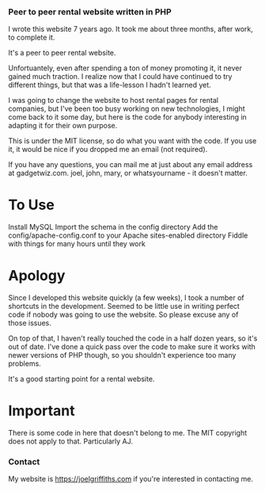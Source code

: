 ### Peer to peer rental website written in PHP

I wrote this website 7 years ago. It took me about three months, after work, to complete it. 

It's a peer to peer rental website.

Unfortuantely, even after spending a ton of money promoting it, it never gained much traction. I realize now that I could have continued to try different things, but that was a life-lesson I hadn't learned yet. 

I was going to change the website to host rental pages for rental companies, but I've been too busy working on new technologies, I might come back to it some day, but here is the code for anybody interesting in adapting it for their own purpose.

This is under the MIT license, so do what you want with the code. If you use it, it would be nice if you dropped me an email (not required).

If you have any questions, you can mail me at just about any email address at gadgetwiz.com. joel, john, mary, or whatsyourname - it doesn't matter.

# To Use
Install MySQL
Import the schema in the config directory
Add the config/apache-config.conf to your Apache sites-enabled directory
Fiddle with things for many hours until they work

# Apology
Since I developed this website quickly (a few weeks), I took a number of shortcuts in the development. Seemed to be little use in writing perfect code if nobody was going to use the website. So please excuse any of those issues.

On top of that, I haven't really touched the code in a half dozen years, so it's out of date. I've done a quick pass over the code to make sure it works with newer versions of PHP though, so you shouldn't experience too many problems.

It's a good starting point for a rental website. 

# Important
There is some code in here that doesn't belong to me. The MIT copyright does not apply to that. Particularly AJ.

### Contact
My website is https://joelgriffiths.com if you're interested in contacting me.
